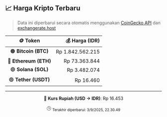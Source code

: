 

<!-- HARGA_KRIPTO -->
## 📈 Harga Kripto Terbaru

> Data ini diperbarui secara otomatis menggunakan [CoinGecko API](https://www.coingecko.com/) dan [exchangerate.host](https://exchangerate.host/)

<div align="center">

| 🪙 Token | 💰 Harga (IDR) |
|:------:|---------------:|
| 🟠 **Bitcoin (BTC)**   | Rp 1.842.562.215 |
| 🔵 **Ethereum (ETH)**  | Rp 73.363.844 |
| 🟣 **Solana (SOL)**    | Rp 3.482.074 |
| 🟢 **Tether (USDT)**   | Rp 16.460 |

---

💱 **Kurs Rupiah (USD → IDR)**: Rp 16.453

🕒 <sub>Terakhir diperbarui: 3/9/2025, 22.30.49</sub>

</div>
<!-- /HARGA_KRIPTO -->